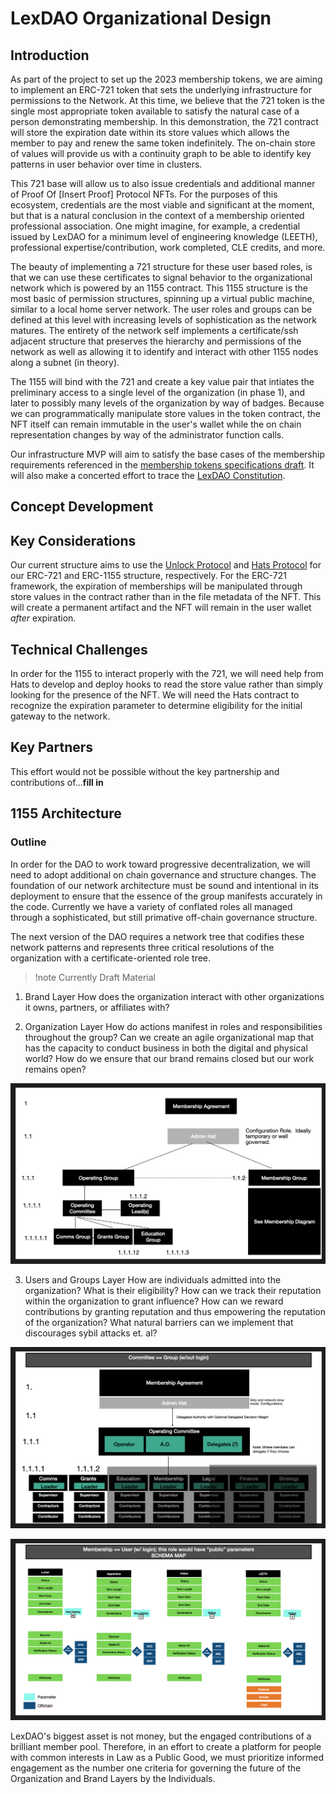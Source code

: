 # LexDAO Organizational Design

## Introduction
As part of the project to set up the 2023 membership tokens, we are aiming to implement an ERC-721 token that sets the underlying infrastructure for permissions to the Network.  At this time, we believe that the 721 token is the single most appropriate token available to satisfy the natural case of a person demonstrating membership.  In this demonstration, the 721 contract will store the expiration date within its store values which allows the member to pay and renew the same token indefinitely.  The on-chain store of values will provide us with a continuity graph to be able to identify key patterns in user behavior over time in clusters.

This 721 base will allow us to also issue credentials and additional manner of Proof Of [Insert Proof] Protocol NFTs.  For the purposes of this ecosystem, credentials are the most viable and significant at the moment, but that is a natural conclusion in the context of a membership oriented professional association.  One might imagine, for example, a credential issued by LexDAO for a minimum level of engineering knowledge (LEETH), professional expertise/contribution, work completed, CLE credits, and more.  

The beauty of implementing a 721 structure for these user based roles, is that we can use these certificates to signal behavior to the organizational network which is powered by an 1155 contract.  This 1155 structure is the most basic of permission structures, spinning up a virtual public machine, similar to a local home server network.  The user roles and groups can be defined at this level with increasing levels of sophistication as the network matures.  The entirety of the network self implements a certificate/ssh adjacent structure that preserves the hierarchy and permissions of the network as well as allowing it to identify and interact with other 1155 nodes along a subnet (in theory).

The 1155 will bind with the 721 and create a key value pair that intiates the preliminary access to a single level of the organization (in phase 1), and later to possibly many levels of the organization by way of badges.  Because we can programmatically manipulate store values in the token contract, the NFT itself can remain immutable in the user's wallet while the on chain representation changes by way of the administrator function calls.

Our infrastructure MVP will aim to satisfy the base cases of the membership requirements referenced in the [membership tokens specifications draft](https://github.com/cimplylimited/LexDAO-MembershipToken-2023).  It will also make a concerted effort to trace the [LexDAO Constitution](https://github.com/lexDAO/LexDAO-Constitution/blob/master/LexDAO-Constitution%20v02.md).

## Concept Development

## Key Considerations
Our current structure aims to use the [Unlock Protocol](https://unlock-protocol.com/) and [Hats Protocol](https://www.hatsprotocol.xyz/) for our ERC-721 and ERC-1155 structure, respectively.  For the ERC-721 framework, the expiration of memberships will be manipulated through store values in the contract rather than in the file metadata of the NFT.  This will create a permanent artifact and the NFT will remain in the user wallet *after* expiration.  



## Technical Challenges
In order for the 1155 to interact properly with the 721, we will need help from Hats to develop and deploy hooks to read the store value rather than simply looking for the presence of the NFT.  We will need the Hats contract to recognize the expiration parameter to determine eligibility for the initial gateway to the network.

## Key Partners
This effort would not be possible without the key partnership and contributions of...**fill in**

## 1155 Architecture
### Outline

In order for the DAO to work toward progressive decentralization, we will need to adopt additional on chain governance and structure changes.  The foundation of our network architecture must be sound and intentional in its deployment to ensure that the essence of the group manifests accurately in the code.  Currently we have a variety of conflated roles all managed through a sophisticated, but still primative off-chain governance structure.

The next version of the DAO requires a network tree that codifies these network patterns and represents three critical resolutions of the organization with a certificate-oriented role tree.  
> !note
> Currently Draft Material

1. Brand Layer
How does the organization interact with other organizations it owns, partners, or affiliates with?



2. Organization Layer
How do actions manifest in roles and responsibilities throughout the group?  Can we create an agile organizational map that has the capacity to conduct business in both the digital and physical world?  How do we ensure that our brand remains closed but our work remains open?

![Organization Layer Concept](image.png)


3.  Users and Groups Layer
How are individuals admitted into the organization?  What is their eligibility?  How can we track their reputation within the organization to grant influence?  How can we reward contributions by granting reputation and thus empowering the reputation of the organization?  What natural barriers can we implement that discourages sybil attacks et. al?    

![Commitees == Groups](image-1.png)

![Membership Roles](image-2.png)

LexDAO's biggest asset is not money, but the engaged contributions of a brilliant member pool.  Therefore, in an effort to create a platform for people with common interests in Law as a Public Good, we must prioritize informed engagement as the number one criteria for governing the future of the Organization and Brand Layers by the Individuals.